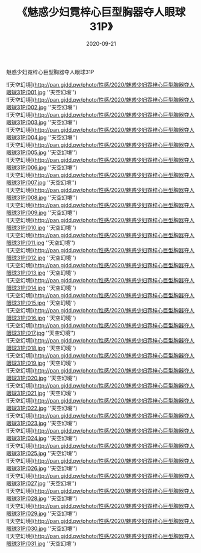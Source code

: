 ﻿---
layout: post
title:  《魅惑少妇霓梓心巨型胸器夺人眼球31P》
date:   2020-09-21
img: http://pan.gjdd.pw/photo/性感/2020/魅惑少妇霓梓心巨型胸器夺人眼球31P/000.jpg
categories: [美女, 性感, 泳衣]
---

魅惑少妇霓梓心巨型胸器夺人眼球31P



![天空幻境](http://pan.gjdd.pw/photo/性感/2020/魅惑少妇霓梓心巨型胸器夺人眼球31P/001.jpg ''天空幻境'') <br>
![天空幻境](http://pan.gjdd.pw/photo/性感/2020/魅惑少妇霓梓心巨型胸器夺人眼球31P/002.jpg ''天空幻境'') <br>
![天空幻境](http://pan.gjdd.pw/photo/性感/2020/魅惑少妇霓梓心巨型胸器夺人眼球31P/003.jpg ''天空幻境'') <br>
![天空幻境](http://pan.gjdd.pw/photo/性感/2020/魅惑少妇霓梓心巨型胸器夺人眼球31P/004.jpg ''天空幻境'') <br>
![天空幻境](http://pan.gjdd.pw/photo/性感/2020/魅惑少妇霓梓心巨型胸器夺人眼球31P/005.jpg ''天空幻境'') <br>
![天空幻境](http://pan.gjdd.pw/photo/性感/2020/魅惑少妇霓梓心巨型胸器夺人眼球31P/006.jpg ''天空幻境'') <br>
![天空幻境](http://pan.gjdd.pw/photo/性感/2020/魅惑少妇霓梓心巨型胸器夺人眼球31P/007.jpg ''天空幻境'') <br>
![天空幻境](http://pan.gjdd.pw/photo/性感/2020/魅惑少妇霓梓心巨型胸器夺人眼球31P/008.jpg ''天空幻境'') <br>
![天空幻境](http://pan.gjdd.pw/photo/性感/2020/魅惑少妇霓梓心巨型胸器夺人眼球31P/009.jpg ''天空幻境'') <br>
![天空幻境](http://pan.gjdd.pw/photo/性感/2020/魅惑少妇霓梓心巨型胸器夺人眼球31P/010.jpg ''天空幻境'') <br>
![天空幻境](http://pan.gjdd.pw/photo/性感/2020/魅惑少妇霓梓心巨型胸器夺人眼球31P/011.jpg ''天空幻境'') <br>
![天空幻境](http://pan.gjdd.pw/photo/性感/2020/魅惑少妇霓梓心巨型胸器夺人眼球31P/012.jpg ''天空幻境'') <br>
![天空幻境](http://pan.gjdd.pw/photo/性感/2020/魅惑少妇霓梓心巨型胸器夺人眼球31P/013.jpg ''天空幻境'') <br>
![天空幻境](http://pan.gjdd.pw/photo/性感/2020/魅惑少妇霓梓心巨型胸器夺人眼球31P/014.jpg ''天空幻境'') <br>
![天空幻境](http://pan.gjdd.pw/photo/性感/2020/魅惑少妇霓梓心巨型胸器夺人眼球31P/015.jpg ''天空幻境'') <br>
![天空幻境](http://pan.gjdd.pw/photo/性感/2020/魅惑少妇霓梓心巨型胸器夺人眼球31P/016.jpg ''天空幻境'') <br>
![天空幻境](http://pan.gjdd.pw/photo/性感/2020/魅惑少妇霓梓心巨型胸器夺人眼球31P/017.jpg ''天空幻境'') <br>
![天空幻境](http://pan.gjdd.pw/photo/性感/2020/魅惑少妇霓梓心巨型胸器夺人眼球31P/018.jpg ''天空幻境'') <br>
![天空幻境](http://pan.gjdd.pw/photo/性感/2020/魅惑少妇霓梓心巨型胸器夺人眼球31P/019.jpg ''天空幻境'') <br>
![天空幻境](http://pan.gjdd.pw/photo/性感/2020/魅惑少妇霓梓心巨型胸器夺人眼球31P/020.jpg ''天空幻境'') <br>
![天空幻境](http://pan.gjdd.pw/photo/性感/2020/魅惑少妇霓梓心巨型胸器夺人眼球31P/021.jpg ''天空幻境'') <br>
![天空幻境](http://pan.gjdd.pw/photo/性感/2020/魅惑少妇霓梓心巨型胸器夺人眼球31P/022.jpg ''天空幻境'') <br>
![天空幻境](http://pan.gjdd.pw/photo/性感/2020/魅惑少妇霓梓心巨型胸器夺人眼球31P/023.jpg ''天空幻境'') <br>
![天空幻境](http://pan.gjdd.pw/photo/性感/2020/魅惑少妇霓梓心巨型胸器夺人眼球31P/024.jpg ''天空幻境'') <br>
![天空幻境](http://pan.gjdd.pw/photo/性感/2020/魅惑少妇霓梓心巨型胸器夺人眼球31P/025.jpg ''天空幻境'') <br>
![天空幻境](http://pan.gjdd.pw/photo/性感/2020/魅惑少妇霓梓心巨型胸器夺人眼球31P/026.jpg ''天空幻境'') <br>
![天空幻境](http://pan.gjdd.pw/photo/性感/2020/魅惑少妇霓梓心巨型胸器夺人眼球31P/027.jpg ''天空幻境'') <br>
![天空幻境](http://pan.gjdd.pw/photo/性感/2020/魅惑少妇霓梓心巨型胸器夺人眼球31P/028.jpg ''天空幻境'') <br>
![天空幻境](http://pan.gjdd.pw/photo/性感/2020/魅惑少妇霓梓心巨型胸器夺人眼球31P/029.jpg ''天空幻境'') <br>
![天空幻境](http://pan.gjdd.pw/photo/性感/2020/魅惑少妇霓梓心巨型胸器夺人眼球31P/030.jpg ''天空幻境'') <br>
![天空幻境](http://pan.gjdd.pw/photo/性感/2020/魅惑少妇霓梓心巨型胸器夺人眼球31P/031.jpg ''天空幻境'') <br>